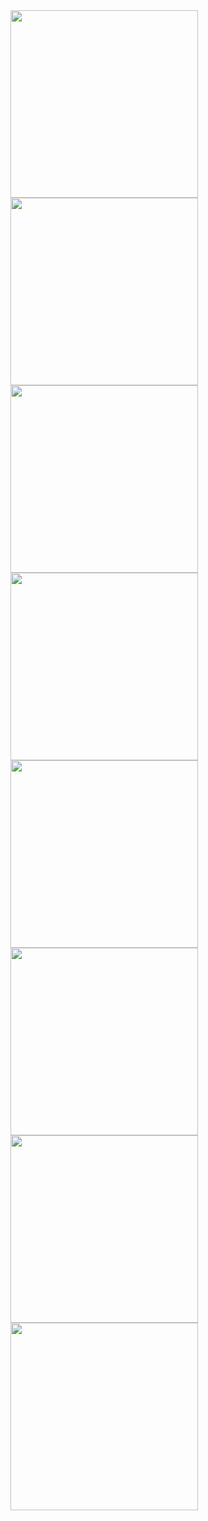 <img src="https://github.com/user-attachments/assets/53ec112c-fed3-45d7-988e-55eca4603cf8" width="300"/>
<img src="https://github.com/user-attachments/assets/d944d7c9-08fd-4c9f-9162-1d4f0ee4314e" width="300"/>
<img src="https://github.com/user-attachments/assets/111ad6f1-2740-4a25-b64c-f54aa5aff23d" width="300"/>
<img src="https://github.com/user-attachments/assets/9709d07e-bad9-4336-b8d2-05a0372c35fc" width="300"/>
<img src="https://github.com/user-attachments/assets/f793a5f0-974b-4f62-84a7-ff440caa097f" width="300"/>
<img src="https://github.com/user-attachments/assets/140119ec-984e-4740-b455-b19c518c333a" width="300"/>
<img src="https://github.com/user-attachments/assets/549560a6-572f-4835-a534-c019d65a5d0a" width="300"/>
<img src="https://github.com/user-attachments/assets/40073612-7140-42a4-98c9-5465f5f90ed6" width="300">
